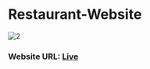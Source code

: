 # Restaurant-Website

![2](https://github.com/adityapandey1111/Restraunt-Website/assets/114282369/ea939ad3-eb4e-4937-82c3-16fc347b030c)

### Website URL: [Live](https://adityapandey1111.github.io/Restraunt-Website/)
